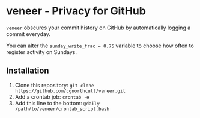 # veneer - Privacy for GitHub

`veneer` obscures your commit history on GitHub by automatically logging a commit everyday.

You can alter the `sunday_write_frac = 0.75` variable to choose how often to register activity on Sundays.

## Installation

1. Clone this repository:
`git clone https://github.com/cgnorthcutt/veneer.git`
2. Add a crontab job:
`crontab -e`
3. Add this line to the bottom:
`@daily /path/to/veneer/crontab_script.bash`
